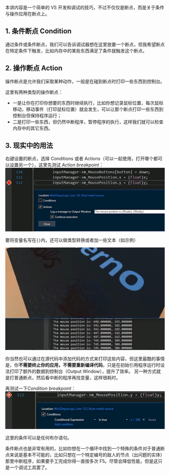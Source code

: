 本讲内容是一个简单的 VS 开发和调试的技巧，不过不仅仅是断点，而是关于条件与操作应用在断点上。

## 1. 条件断点 Condition

通过条件或条件断点，我们可以告诉调试器想在这里放置一个断点，但我希望断点在特定条件下触发，比如内存中的某些东西满足了条件就触发这个断点。

## 2. 操作断点 Action

操作断点是允许我们采取某种动作，一般是在碰到断点时打印一些东西到控制台。

这里有两种类型的操作断点：

- 一是让你在打印你想要的东西时继续执行，比如你想记录鼠标位置，每次鼠标移动，移动事件（打印鼠标位置）就会发生，可以让那个断点打印一些东西到控制台但保持程序运行；
- 二是打印一些东西，但仍然中断程序，暂停程序的执行，这样我们就可以检查内存中的其它东西。

## 3. 现实中的用法

右键设置的断点，选择 Conditions 或者 Actions（可以一起使用，打开哪个都可以设置另一个），这里先测试 _Action breakpoint_：
![](./storage%20bag/Pasted%20image%2020230728222350.png)

要将变量名写在`{}`内，还可以做类型转换或者加一些文本（如示例）

![](./storage%20bag/Pasted%20image%2020230728222958.png)

你当然也可以通过在源代码中添加代码的方式来打印这些内容，但这里最酷的事情是，你**不需要终止你的应用，不需要重新编译代码**，只是在初始引用程序运行时设法打印了额外的数据到控制台（Output Window），提升了效率。
另一种方式就是打普通断点，然后看中断的程序再找变量，这样很耗时。

再测试一下*Condition breakpoint*：
![](./storage%20bag/Pasted%20image%2020230728223139.png)

这里的条件可以是任何布尔语句。

条件断点也是非常有用的，比如你想在一个循环中找到一个特殊的条件对于普通断点来说是基本不可能的，比如只想在一个特定编号的敌人的节点（出问题的实体）那里中断程序，如果要手工完成你得一直按多次 F5。尽管会降低性能，但是这只是一个调试工具罢了。
